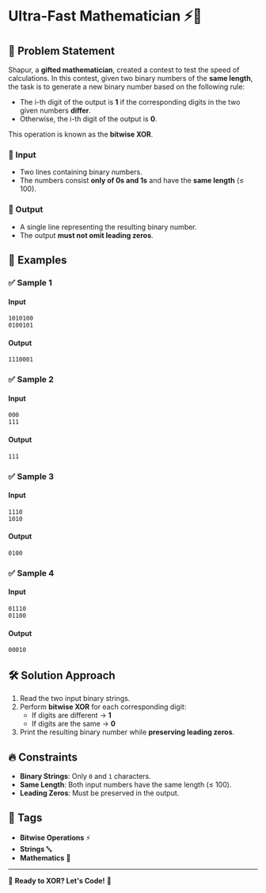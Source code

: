 # Ultra-Fast Mathematician ⚡🧮

## 📖 Problem Statement
Shapur, a **gifted mathematician**, created a contest to test the speed of calculations. In this contest, given two binary numbers of the **same length**, the task is to generate a new binary number based on the following rule:
- The i-th digit of the output is **1** if the corresponding digits in the two given numbers **differ**.
- Otherwise, the i-th digit of the output is **0**.

This operation is known as the **bitwise XOR**.

### 🔢 Input
- Two lines containing binary numbers.
- The numbers consist **only of 0s and 1s** and have the **same length** (≤ 100).

### 🎯 Output
- A single line representing the resulting binary number.
- The output **must not omit leading zeros**.

## 📝 Examples
### ✅ Sample 1
#### **Input**
```
1010100
0100101
```
#### **Output**
```
1110001
```

### ✅ Sample 2
#### **Input**
```
000
111
```
#### **Output**
```
111
```

### ✅ Sample 3
#### **Input**
```
1110
1010
```
#### **Output**
```
0100
```

### ✅ Sample 4
#### **Input**
```
01110
01100
```
#### **Output**
```
00010
```

## 🛠️ Solution Approach
1. Read the two input binary strings.
2. Perform **bitwise XOR** for each corresponding digit:
   - If digits are different → **1**
   - If digits are the same → **0**
3. Print the resulting binary number while **preserving leading zeros**.

## 🔥 Constraints
- **Binary Strings**: Only `0` and `1` characters.
- **Same Length**: Both input numbers have the same length (≤ 100).
- **Leading Zeros**: Must be preserved in the output.

## 📌 Tags
- **Bitwise Operations** ⚡
- **Strings** 🔤
- **Mathematics** 🧮

---
🚀 **Ready to XOR? Let's Code!** 🎯
